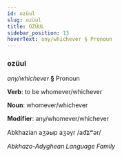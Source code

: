 ```yaml
---
id: ozüul
slug: ozüul
title: OZÜUL
sidebar_position: 13
hoverText: any/whichever § Pronoun
---
```


### ozüul

*any/whichever* **§** Pronoun

**Verb**: to be whomever/whichever

**Noun**: whomever/whichever

**Modifier**: any/whomever/whichever

Abkhazian аӡәыр aӡəyr /ad͡ʑʷər/

*Abkhazo-Adyghean Language Family*